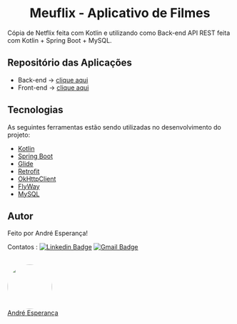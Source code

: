 <h1 align="center">Meuflix - Aplicativo de Filmes</h1>

  <p> 
  Cópia de Netflix feita com Kotlin e utilizando como Back-end API REST feita com Kotlin + Spring Boot + MySQL.
  </p>

## Repositório das Aplicações

- Back-end -> [clique aqui](https://github.com/andreesperanca/meuflix-api)
- Front-end -> [clique aqui](https://github.com/andreesperanca/meuflix-app.git)

## Tecnologias

As seguintes ferramentas estão sendo utilizadas no desenvolvimento do projeto:

- [Kotlin](https://kotlinlang.org/)
- [Spring Boot](https://spring.io/projects/spring-boot)
- [Glide](https://github.com/bumptech/glide)
- [Retrofit](https://square.github.io/retrofit/)
- [OkHttpClient](https://square.github.io/okhttp/4.x/okhttp/okhttp3/-ok-http-client/)
- [FlyWay](https://flywaydb.org/)
- [MySQL](https://www.mysql.com/)
  
## Autor


Feito por André Esperança!

Contatos :
[![Linkedin Badge](https://img.shields.io/badge/-André-blue?style=flat-square&logo=Linkedin&logoColor=white&link=https://www.linkedin.com/in/andr%C3%A9-esperan%C3%A7a-34021a235/)](https://www.linkedin.com/in/andr%C3%A9-esperan%C3%A7a-34021a235/) 
[![Gmail Badge](https://img.shields.io/badge/-andreluizesperancacorreia@gmail.com-c14438?style=flat-square&logo=Gmail&logoColor=white&link=mailto:andreesperanca2010@gmail.com)](mailto:andreluizesperancacorreia@gmail.com)

<a href="https://github.com/andreesperanca">
 <br /> 
 <img style="border-radius: 50%;" src="https://avatars.githubusercontent.com/andreesperanca" width="100px;" alt=""/>
 <br />
  <a href="https://github.com/andreesperanca" title="">André Esperança</a>
